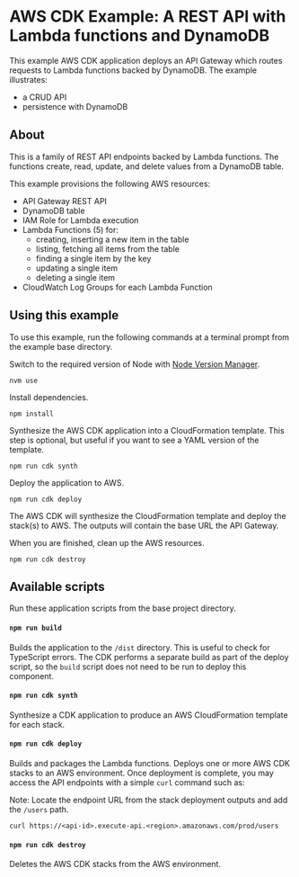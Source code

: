 # AWS CDK Example: A REST API with Lambda functions and DynamoDB

This example AWS CDK application deploys an API Gateway which routes requests to Lambda functions backed by DynamoDB. The example illustrates:

- a CRUD API
- persistence with DynamoDB

## About

This is a family of REST API endpoints backed by Lambda functions. The functions create, read, update, and delete values from a DynamoDB table.

This example provisions the following AWS resources:

- API Gateway REST API
- DynamoDB table
- IAM Role for Lambda execution
- Lambda Functions (5) for:
  - creating, inserting a new item in the table
  - listing, fetching all items from the table
  - finding a single item by the key
  - updating a single item
  - deleting a single item
- CloudWatch Log Groups for each Lambda Function

## Using this example

To use this example, run the following commands at a terminal prompt from the example base directory.

Switch to the required version of Node with [Node Version Manager](https://github.com/nvm-sh/nvm).

```
nvm use
```

Install dependencies.

```
npm install
```

Synthesize the AWS CDK application into a CloudFormation template. This step is optional, but useful if you want to see a YAML version of the template.

```
npm run cdk synth
```

Deploy the application to AWS.

```
npm run cdk deploy
```

The AWS CDK will synthesize the CloudFormation template and deploy the stack(s) to AWS. The outputs will contain the base URL the API Gateway.

When you are finished, clean up the AWS resources.

```
npm run cdk destroy
```

## Available scripts

Run these application scripts from the base project directory.

#### `npm run build`

Builds the application to the `/dist` directory. This is useful to check for TypeScript errors. The CDK performs a separate build as part of the deploy script, so the `build` script does not need to be run to deploy this component.

#### `npm run cdk synth`

Synthesize a CDK application to produce an AWS CloudFormation template for each stack.

#### `npm run cdk deploy`

Builds and packages the Lambda functions. Deploys one or more AWS CDK stacks to an AWS environment. Once deployment is complete, you may access the API endpoints with a simple `curl` command such as:

Note: Locate the endpoint URL from the stack deployment outputs and add the `/users` path.

```
curl https://<api-id>.execute-api.<region>.amazonaws.com/prod/users
```

#### `npm run cdk destroy`

Deletes the AWS CDK stacks from the AWS environment.

